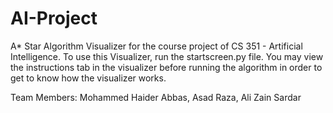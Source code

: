 # AI-Project
A* Star Algorithm Visualizer for the course project of CS 351 - Artificial Intelligence. To use this Visualizer, run the startscreen.py file. You may view the instructions tab in the visualizer before running the algorithm in order to get to know how the visualizer works. 

Team Members: 
Mohammed Haider Abbas, Asad Raza, Ali Zain Sardar